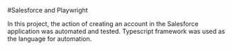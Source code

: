 #Salesforce and Playwright

In this project, the action of creating an account in the Salesforce application was automated and tested. Typescript framework was used as the language for automation. 

